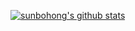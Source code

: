 
<!--
**sunbohong/sunbohong** is a ✨ _special_ ✨ repository because its `README.md` (this file) appears on your GitHub profile.

Here are some ideas to get you started:

- 🔭 I’m currently working on ...
- 🌱 I’m currently learning ...
- 👯 I’m looking to collaborate on ...
- 🤔 I’m looking for help with ...
- 💬 Ask me about ...
- 📫 How to reach me: ...
- 😄 Pronouns: ...
- ⚡ Fun fact: ...
-->
[![sunbohong's github stats](https://github-readme-stats.vercel.app/api?username=sunbohong&show_icons=true)](https://github.com/anuraghazra/github-readme-stats)
